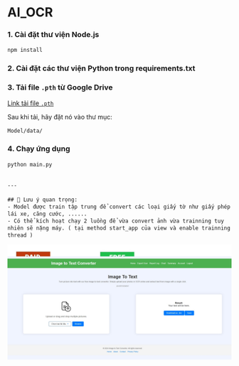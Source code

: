 # AI_OCR 

### 1. Cài đặt thư viện Node.js
```bash
npm install
````

### 2. Cài đặt các thư viện Python trong requirements.txt


### 3. Tải file `.pth` từ Google Drive

[Link tải file `.pth`](https://drive.google.com/file/d/1bqW5GywnoWtlqlft_t4MVzk_Pxh1eZxT/view?usp=sharing)

Sau khi tải, hãy đặt nó vào thư mục:

```bash
Model/data/
```

### 4. Chạy ứng dụng

```bash
python main.py
```

````

---

## 📌 Lưu ý quan trọng:
- Model được train tập trung để convert các loại giấy tờ như giấy phép lái xe, căng cước, ......
- Có thể kích hoạt chạy 2 luồng để vừa convert ảnh vừa trainning tuy nhiên sẽ nặng máy. ( tại method start_app của view và enable trainning thread )
````

![Demo giao diện](494067163_122121823814733053_1978244502291387713_n.jpg)



